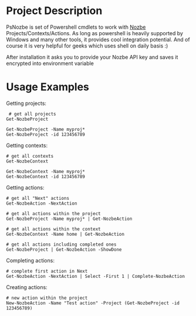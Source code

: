 # Project Description
PsNozbe is set of Powershell cmdlets to work with [Nozbe](https://nozbe.com) Projects/Contexts/Actions. As long as powershell is heavily supported by Windows and many other tools, it provides cool integration potential. And of course it is very helpful for geeks which uses shell on daily basis :)

After installation it asks you to provide your Nozbe API key and saves it encrypted into environment variable

# Usage Examples

Getting projects:
```
 # get all projects
Get-NozbeProject

Get-NozbeProject -Name myproj*
Get-NozbeProject -id 123456789
```

Getting contexts:
```
# get all contexts
Get-NozbeContext

Get-NozbeContext -Name myproj*
Get-NozbeContext -id 123456789
```

Getting actions:
```
# get all "Next" actions
Get-NozbeAction -NextAction

# get all actions within the project
Get-NozbeProject -Name myproj* | Get-NozbeAction

# get all actions within the context
Get-NozbeContext -Name home | Get-NozbeAction

# get all actions including completed ones
Get-NozbeProject | Get-NozbeAction -ShowDone
```

Completing actions:
```
# complete first action in Next
Get-NozbeAction -NextAction | Select -First 1 | Complete-NozbeAction
```

Creating actions:
```
# new action within the project 
New-NozbeAction -Name "Test action" -Project (Get-NozbeProject -id 123456789)
```